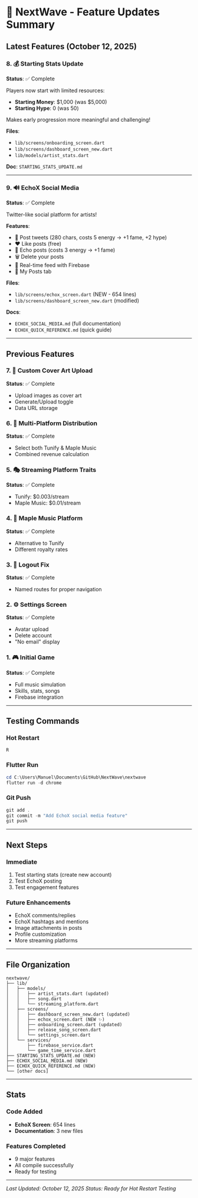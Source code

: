 # 🎵 NextWave - Feature Updates Summary

## Latest Features (October 12, 2025)

### 8. 💰 Starting Stats Update
**Status**: ✅ Complete

Players now start with limited resources:
- **Starting Money**: $1,000 (was $5,000)
- **Starting Hype**: 0 (was 50)

Makes early progression more meaningful and challenging!

**Files**: 
- `lib/screens/onboarding_screen.dart`
- `lib/screens/dashboard_screen_new.dart`
- `lib/models/artist_stats.dart`

**Doc**: `STARTING_STATS_UPDATE.md`

---

### 9. 🔊 EchoX Social Media
**Status**: ✅ Complete

Twitter-like social platform for artists!

**Features**:
- 📢 Post tweets (280 chars, costs 5 energy → +1 fame, +2 hype)
- ❤️ Like posts (free)
- 🔁 Echo posts (costs 3 energy → +1 fame)
- 🗑️ Delete your posts
- 📱 Real-time feed with Firebase
- 👤 My Posts tab

**Files**:
- `lib/screens/echox_screen.dart` (NEW - 654 lines)
- `lib/screens/dashboard_screen_new.dart` (modified)

**Docs**: 
- `ECHOX_SOCIAL_MEDIA.md` (full documentation)
- `ECHOX_QUICK_REFERENCE.md` (quick guide)

---

## Previous Features

### 7. 🎨 Custom Cover Art Upload
**Status**: ✅ Complete
- Upload images as cover art
- Generate/Upload toggle
- Data URL storage

### 6. 🎵 Multi-Platform Distribution
**Status**: ✅ Complete
- Select both Tunify & Maple Music
- Combined revenue calculation

### 5. 🎭 Streaming Platform Traits
**Status**: ✅ Complete
- Tunify: $0.003/stream
- Maple Music: $0.01/stream

### 4. 🍎 Maple Music Platform
**Status**: ✅ Complete
- Alternative to Tunify
- Different royalty rates

### 3. 🔐 Logout Fix
**Status**: ✅ Complete
- Named routes for proper navigation

### 2. ⚙️ Settings Screen
**Status**: ✅ Complete
- Avatar upload
- Delete account
- "No email" display

### 1. 🎮 Initial Game
**Status**: ✅ Complete
- Full music simulation
- Skills, stats, songs
- Firebase integration

---

## Testing Commands

### Hot Restart
```
R
```

### Flutter Run
```powershell
cd C:\Users\Manuel\Documents\GitHub\NextWave\nextwave
flutter run -d chrome
```

### Git Push
```powershell
git add .
git commit -m "Add EchoX social media feature"
git push
```

---

## Next Steps

### Immediate
1. Test starting stats (create new account)
2. Test EchoX posting
3. Test engagement features

### Future Enhancements
- EchoX comments/replies
- EchoX hashtags and mentions
- Image attachments in posts
- Profile customization
- More streaming platforms

---

## File Organization

```
nextwave/
├── lib/
│   ├── models/
│   │   ├── artist_stats.dart (updated)
│   │   ├── song.dart
│   │   └── streaming_platform.dart
│   ├── screens/
│   │   ├── dashboard_screen_new.dart (updated)
│   │   ├── echox_screen.dart (NEW ✨)
│   │   ├── onboarding_screen.dart (updated)
│   │   ├── release_song_screen.dart
│   │   └── settings_screen.dart
│   └── services/
│       ├── firebase_service.dart
│       └── game_time_service.dart
├── STARTING_STATS_UPDATE.md (NEW)
├── ECHOX_SOCIAL_MEDIA.md (NEW)
├── ECHOX_QUICK_REFERENCE.md (NEW)
└── [other docs]
```

---

## Stats

### Code Added
- **EchoX Screen**: 654 lines
- **Documentation**: 3 new files

### Features Completed
- 9 major features
- All compile successfully
- Ready for testing

---

*Last Updated: October 12, 2025*
*Status: Ready for Hot Restart Testing*
